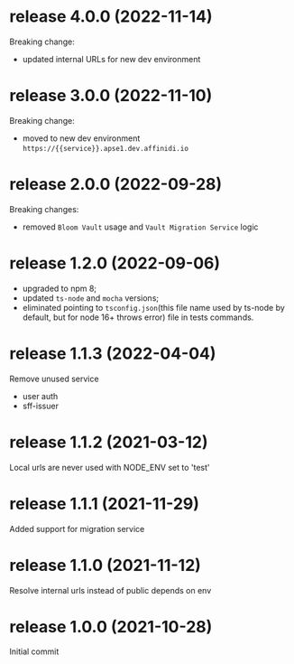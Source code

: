# release 4.0.0 (2022-11-14)
Breaking change:
* updated internal URLs for new dev environment
# release 3.0.0 (2022-11-10)
Breaking change:
* moved to new dev environment `https://{{service}}.apse1.dev.affinidi.io`
# release 2.0.0 (2022-09-28)
Breaking changes: 
* removed `Bloom Vault` usage and `Vault Migration Service` logic
# release 1.2.0 (2022-09-06)
* upgraded to npm 8;
* updated `ts-node` and `mocha` versions;
* eliminated pointing to `tsconfig.json`(this file name used by ts-node by default, but for node 16+ throws error) file in tests commands.
# release 1.1.3 (2022-04-04)
Remove unused service 
  - user auth 
  - sff-issuer 
# release 1.1.2 (2021-03-12)
Local urls are never used with NODE_ENV set to 'test'
# release 1.1.1 (2021-11-29)
Added support for migration service
# release 1.1.0 (2021-11-12)
Resolve internal urls instead of public depends on env
# release 1.0.0 (2021-10-28)
Initial commit

